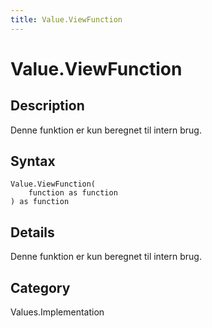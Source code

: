 ```yaml
---
title: Value.ViewFunction
---
```


# Value.ViewFunction


## Description

Denne funktion er kun beregnet til intern brug.


## Syntax

```powerquery
Value.ViewFunction(
    function as function
) as function
```


## Details

Denne funktion er kun beregnet til intern brug.



## Category
Values.Implementation
